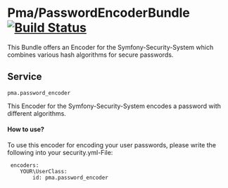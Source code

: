# Pma/PasswordEncoderBundle [![Build Status](https://travis-ci.org/pmarien/PasswordEncoderBundle.svg)](https://travis-ci.org/pmarien/PasswordEncoderBundle)
This Bundle offers an Encoder for the Symfony-Security-System which combines 
various hash algorithms for secure passwords.

## Service
    pma.password_encoder

This Encoder for the Symfony-Security-System encodes a password with different algorithms.

#### How to use?
To use this encoder for encoding your user passwords, 
please write the following into your security.yml-File:

     encoders:
        YOUR\UserClass:
            id: pma.password_encoder
